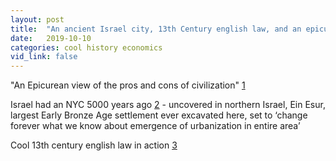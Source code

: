 ```yaml
---
layout: post
title:  "An ancient Israel city, 13th Century english law, and an epicurean view of civilization"
date:   2019-10-10
categories: cool history economics 
vid_link: false
---
```


"An Epicurean view of the pros and cons of civilization" [1]

Israel had an NYC 5000 years ago [2] - uncovered in northern Israel, Ein Esur, largest Early Bronze Age settlement ever excavated here, set to ‘change forever what we know about emergence of urbanization in entire area’

Cool 13th century english law in action [3]

[1]: //www.laphamsquarterly.org/roundtable/lucretian-prehistory

[2]: //www.timesofisrael.com/embargo-until-1130-5000-year-old-canaanite-megalopolis-rewrites-history-books-say-archaeologists/

[3]: //legalhistorymiscellany.com/2018/08/17/a-jewish-womans-appeal-of-murder-in-thirteenth-century-england/
